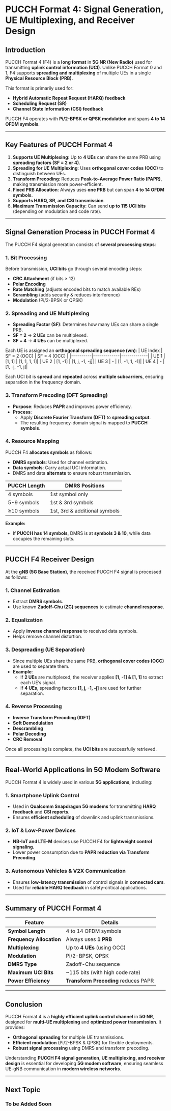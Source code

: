 # **PUCCH Format 4: Signal Generation, UE Multiplexing, and Receiver Design**

## **Introduction**
PUCCH Format 4 (F4) is a **long format** in **5G NR (New Radio)** used for transmitting **uplink control information (UCI)**. Unlike PUCCH Format 0 and 1, F4 supports **spreading and multiplexing** of multiple UEs in a single **Physical Resource Block (PRB)**.

This format is primarily used for:
- **Hybrid Automatic Repeat Request (HARQ) feedback**
- **Scheduling Request (SR)**
- **Channel State Information (CSI) feedback**

PUCCH F4 operates with **Pi/2-BPSK or QPSK modulation** and spans **4 to 14 OFDM symbols**.

---
## **Key Features of PUCCH Format 4**
1. **Supports UE Multiplexing**: Up to **4 UEs** can share the same PRB using **spreading factors (SF = 2 or 4)**.
2. **Spreading for UE Multiplexing**: Uses **orthogonal cover codes (OCC)** to distinguish between UEs.
3. **Transform Precoding**: Reduces **Peak-to-Average Power Ratio (PAPR)**, making transmission more power-efficient.
4. **Fixed PRB Allocation**: Always uses **one PRB** but can span **4 to 14 OFDM symbols**.
5. **Supports HARQ, SR, and CSI transmission**.
6. **Maximum Transmission Capacity**: Can send **up to 115 UCI bits** (depending on modulation and code rate).

---
## **Signal Generation Process in PUCCH Format 4**
The PUCCH F4 signal generation consists of **several processing steps**:

### **1. Bit Processing**
Before transmission, **UCI bits** go through several encoding steps:
- **CRC Attachment** (if bits ≥ 12)
- **Polar Encoding**
- **Rate Matching** (adjusts encoded bits to match available REs)
- **Scrambling** (adds security & reduces interference)
- **Modulation** (Pi/2-BPSK or QPSK)

### **2. Spreading and UE Multiplexing**
- **Spreading Factor (SF)**: Determines how many UEs can share a single PRB.
- **SF = 2** → **2 UEs** can be multiplexed.
- **SF = 4** → **4 UEs** can be multiplexed.

Each UE is assigned an **orthogonal spreading sequence (wn)**:
| UE Index | SF = 2 (OCC) | SF = 4 (OCC) |
|----------|-------------|-------------|
| UE 1     | [1, 1]      | [1, 1, 1, 1]|
| UE 2     | [1, -1]     | [1, j, -1, -j]|
| UE 3     | -           | [1, -1, 1, -1]|
| UE 4     | -           | [1, -j, -1, j]|

Each UCI bit is **spread** and **repeated** across **multiple subcarriers**, ensuring separation in the frequency domain.

### **3. Transform Precoding (DFT Spreading)**
- **Purpose**: Reduces **PAPR** and improves power efficiency.
- **Process**:
  - Apply **Discrete Fourier Transform (DFT)** to **spreading output**.
  - The resulting frequency-domain signal is mapped to **PUCCH symbols**.

### **4. Resource Mapping**
PUCCH F4 **allocates symbols** as follows:
- **DMRS symbols**: Used for channel estimation.
- **Data symbols**: Carry actual UCI information.
- DMRS and data **alternate** to ensure robust transmission.

| PUCCH Length | DMRS Positions |
|-------------|----------------|
| 4 symbols   | 1st symbol only |
| 5-9 symbols | 1st & 3rd symbols |
| ≥10 symbols | 1st, 3rd & additional symbols |

**Example:**
- If **PUCCH has 14 symbols**, DMRS is at **symbols 3 & 10**, while data occupies the remaining slots.

---
## **PUCCH F4 Receiver Design**
At the **gNB (5G Base Station)**, the received PUCCH F4 signal is processed as follows:

### **1. Channel Estimation**
- Extract **DMRS symbols**.
- Use known **Zadoff-Chu (ZC) sequences** to estimate **channel response**.

### **2. Equalization**
- Apply **inverse channel response** to received data symbols.
- Helps remove channel distortion.

### **3. Despreading (UE Separation)**
- Since multiple UEs share the same PRB, **orthogonal cover codes (OCC)** are used to separate them.
- **Example**:
  - If **2 UEs** are multiplexed, the receiver applies **[1, -1] & [1, 1]** to extract each UE’s signal.
  - If **4 UEs**, spreading factors **[1, j, -1, -j]** are used for further separation.

### **4. Reverse Processing**
- **Inverse Transform Precoding (IDFT)**
- **Soft Demodulation**
- **Descrambling**
- **Polar Decoding**
- **CRC Removal**

Once all processing is complete, the **UCI bits** are successfully retrieved.

---
## **Real-World Applications in 5G Modem Software**
PUCCH Format 4 is widely used in various **5G applications**, including:

### **1. Smartphone Uplink Control**
- Used in **Qualcomm Snapdragon 5G modems** for transmitting **HARQ feedback** and **CSI reports**.
- Ensures **efficient scheduling** of downlink and uplink transmissions.

### **2. IoT & Low-Power Devices**
- **NB-IoT and LTE-M** devices use PUCCH F4 for **lightweight control signaling**.
- Lower power consumption due to **PAPR reduction via Transform Precoding**.

### **3. Autonomous Vehicles & V2X Communication**
- Ensures **low-latency transmission** of control signals in **connected cars**.
- Used for **reliable HARQ feedback** in safety-critical applications.

---
## **Summary of PUCCH Format 4**
| Feature | Details |
|---------|---------|
| **Symbol Length** | 4 to 14 OFDM symbols |
| **Frequency Allocation** | Always uses **1 PRB** |
| **Multiplexing** | Up to **4 UEs** (using OCC) |
| **Modulation** | Pi/2-BPSK, QPSK |
| **DMRS Type** | Zadoff-Chu sequence |
| **Maximum UCI Bits** | ~115 bits (with high code rate) |
| **Power Efficiency** | **Transform Precoding** reduces PAPR |

---
## **Conclusion**
PUCCH Format 4 is a **highly efficient uplink control channel** in **5G NR**, designed for **multi-UE multiplexing** and **optimized power transmission**. It provides:
- **Orthogonal spreading** for multiple UE transmissions.
- **Efficient modulation** (Pi/2-BPSK & QPSK) for flexible deployments.
- **Robust signal processing** using DMRS and transform precoding.

Understanding **PUCCH F4 signal generation, UE multiplexing, and receiver design** is essential for developing **5G modem software**, ensuring seamless UE-gNB communication in **modern wireless networks**.

---
## Next Topic
### To be Added Soon
